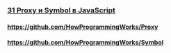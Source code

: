 ### [31 Proxy и Symbol в JavaScript](https://www.youtube.com/watch?v=UjZjSDyi9AM)

#### https://github.com/HowProgrammingWorks/Proxy

#### https://github.com/HowProgrammingWorks/Symbol

